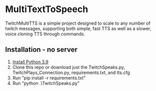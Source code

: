 # MultiTextToSpeech

TwitchMultiTTS is a simple project designed to scale to any number of twitch messages, supporting both simple, fast TTS as well as a slower, voice cloning TTS through commands.

## Installation - no server
1. [Install Python 3.9](https://www.python.org/downloads/release/python-390/) 
2. Clone this repo or download just the TwitchSpeaks.py, TwitchPlays_Connection.py, requirements.txt, and tts.cfg
3. Run "pip install -r requirements.txt"
4. Run "python .\TwitchSpeaks.py"